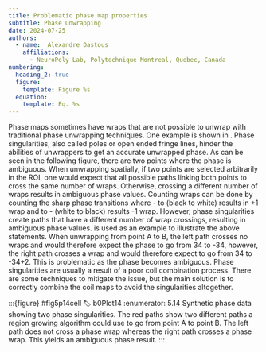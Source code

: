 ```yaml
---
title: Problematic phase map properties
subtitle: Phase Unwrapping
date: 2024-07-25
authors:
  - name:  Alexandre Dastous
    affiliations:
      - NeuroPoly Lab, Polytechnique Montreal, Quebec, Canada
numbering:
  heading_2: true
  figure:
    template: Figure %s
  equation:
    template: Eq. %s
---
```

Phase maps sometimes have wraps that are not possible to unwrap with traditional phase unwrapping techniques. One example is shown in [](#fig5p14cell). Phase singularities, also called poles or open ended fringe lines, hinder the abilities of unwrappers to get an accurate unwrapped phase. As can be seen in the following figure, there are two points where the phase is ambiguous. When unwrapping spatially, if two points are selected arbitrarily in the ROI, one would expect that all possible paths linking both points to cross the same number of wraps. Otherwise, crossing a different number of wraps results in ambiguous phase values. Counting wraps can be done by counting the sharp phase transitions where - to  (black to white) results in +1 wrap and  to - (white to black) results -1 wrap. However, phase singularities create paths that have a different number of wrap crossings, resulting in ambiguous phase values. [](#fig5p14cell) is used as an example to illustrate the above statements. When unwrapping from point A to B, the left path crosses no wraps and would therefore expect the phase to go from 34 to -34, however, the right path crosses a wrap and would therefore expect to go from 34 to -34+2. This is problematic as the phase becomes ambiguous. Phase singularities are usually a result of a poor coil combination process. There are some techniques to mitigate the issue, but the main solution is to correctly combine the coil maps to avoid the singularities altogether.


:::{figure} #fig5p14cell
:label: b0Plot14
:enumerator: 5.14
Synthetic phase data showing two phase singularities. The red paths show two different paths a region growing algorithm could use to go from point A to point B. The left path does not cross a phase wrap whereas the right path crosses a phase wrap. This yields an ambiguous phase result. 
:::
